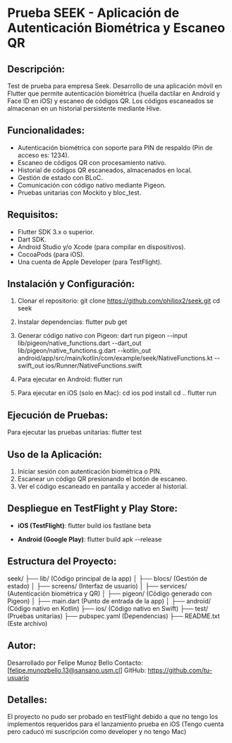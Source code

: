 Prueba SEEK - Aplicación de Autenticación Biométrica y Escaneo QR
==========================================================

Descripción:
-------------
Test de prueba para empresa Seek. Desarrollo de una aplicación móvil en Flutter que permite autenticación biométrica (huella dactilar en Android y Face ID en iOS) y escaneo de códigos QR. Los códigos escaneados se almacenan en un historial persistente mediante Hive.

Funcionalidades:
----------------
- Autenticación biométrica con soporte para PIN de respaldo (Pin de acceso es: 1234).
- Escaneo de códigos QR con procesamiento nativo.
- Historial de códigos QR escaneados, almacenados en local.
- Gestión de estado con BLoC.
- Comunicación con código nativo mediante Pigeon.
- Pruebas unitarias con Mockito y bloc_test.

Requisitos:
-----------
- Flutter SDK 3.x o superior.
- Dart SDK.
- Android Studio y/o Xcode (para compilar en dispositivos).
- CocoaPods (para iOS).
- Una cuenta de Apple Developer (para TestFlight).

Instalación y Configuración:
----------------------------
1. Clonar el repositorio:
   git clone https://github.com/philipx2/seek.git
   cd seek

2. Instalar dependencias:
   flutter pub get

3. Generar código nativo con Pigeon:
   dart run pigeon --input lib/pigeon/native_functions.dart --dart_out lib/pigeon/native_functions.g.dart --kotlin_out android/app/src/main/kotlin/com/example/seek/NativeFunctions.kt --swift_out ios/Runner/NativeFunctions.swift

4. Para ejecutar en Android:
   flutter run

5. Para ejecutar en iOS (solo en Mac):
   cd ios
   pod install
   cd ..
   flutter run

Ejecución de Pruebas:
---------------------
Para ejecutar las pruebas unitarias:
   flutter test

Uso de la Aplicación:
---------------------
1. Iniciar sesión con autenticación biométrica o PIN.
2. Escanear un código QR presionando el botón de escaneo.
3. Ver el código escaneado en pantalla y acceder al historial.

Despliegue en TestFlight y Play Store:
--------------------------------------
- **iOS (TestFlight)**:
  flutter build ios
  fastlane beta

- **Android (Google Play)**:
  flutter build apk --release

Estructura del Proyecto:
------------------------
seek/
 ├── lib/               (Código principal de la app)
 │   ├── blocs/         (Gestión de estado)
 │   ├── screens/       (Interfaz de usuario)
 │   ├── services/      (Autenticación biométrica y QR)
 │   ├── pigeon/        (Código generado con Pigeon)
 │   ├── main.dart      (Punto de entrada de la app)
 │
 ├── android/           (Código nativo en Kotlin)
 ├── ios/               (Código nativo en Swift)
 ├── test/              (Pruebas unitarias)
 ├── pubspec.yaml       (Dependencias)
 ├── README.txt         (Este archivo)

Autor:
------
Desarrollado por Felipe Munoz Bello
Contacto: [felipe.munozbello.13@sansano.usm.cl]
GitHub: https://github.com/tu-usuario

Detalles:
---------
El proyecto no pudo ser probado en testFlight debido a que no tengo los implementos requeridos para el lanzamiento prueba en iOS (Tengo cuenta pero caducó mi suscripción como developer y no tengo Mac)
